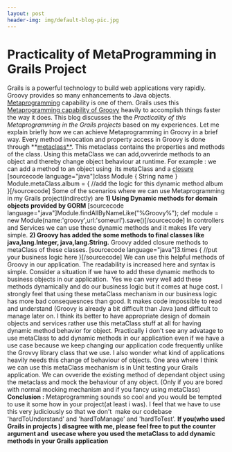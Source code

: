 ```yaml
---
layout: post
header-img: img/default-blog-pic.jpg
---
```


# Practicality of MetaProgramming in Grails Project

Grails is a powerful technology to build web applications very rapidly. Groovy provides so many enhancements to Java objects. [Metaprogramming](http://en.wikipedia.org/wiki/Metaprogramming) capability is one of them. Grails uses this [Metaprogramming capability of Groovy](http://groovy.codehaus.org/ExpandoMetaClass) heavily to accomplish things faster the way it does. This blog discusses the the _Practicality of this Metaprogramming in the Grails projects_ based on my experiences.  Let me explain briefly how we can achieve Metaprogramming in Groovy in a brief way. Every method invocation and property access in Groovy is done through **[metaclass**](http://groovy.codehaus.org/api/groovy/lang/MetaClass.html). This metaclass contains the properties and methods of the class. Using this metaClass we can add,ovverirde methods to an object and thereby change object behaviour at runtime. For example : we can add a method to an object using  its metaClass and a [closure](http://groovy.codehaus.org/Closures) [sourcecode language="java"]class Module { String name } Module.metaClass.album = { //add the logic for this dynamic method album }[/sourcecode] Some of the scenarios where we can use Metaprogramming in my Grails project(indirectly) are **1) Using Dynamic methods for domain objects provided by GORM** [sourcecode language="java"]Module.findAllByNameLike("%Groovy%"); def module = new Module(name:'groovy',url:'someurl').save()[/sourcecode] In controllers and Services we can use these dynamic methods and it makes life very simple. **2) Groovy has added the some methods to final classes like java,lang.Integer, java,lang.String.** Groovy added closure methods to metaClass of these classes. [sourcecode language="java"]3.times { //put your business logic here }[/sourcecode] We can use this helpful methods of Groovy in our application. The readability is increased here and syntax is simple. Consider a situation if we have to add these dynamic methods to business objects in our application.  Yes we can very well add these methods dynamically and do our business logic but it comes at huge cost. I strongly feel that using these metaClass mechanism in our business logic has more bad consequesnces than good. It makes code impossible to read and understand (Groovy is already a bit difficult than Java )and difficult to manage later on. I think its better to have appropriate design of domain objects and services rather use this metaClass stuff at all for having dynamic method behavior for object. Practically i don't see any advatage to use metaClass to add dynamic methods in our application even if we have a use case because we keep changing our application code frequently unlike the Grovvy library class that we use. I also wonder what kind of applications heavily needs this change of behaviour of objects. One area where I think we can use this metaClass mechanism is in Unit testing your Grails application. We can ovveride the existing method of dependant object using the metaclass and mock the behaviour of any object. (Only if you are bored with normal mocking mechanism and if you fancy using metaClass) **Conclusion :** Metaprogramming sounds so cool and you would be tempted to use it some how in your project(at least i was). I feel that we have to use this very judiciously so that we don't  make our codebase 'hardToUnderstand' and 'hardToManage' and 'hardToTest'. **If you(who used Grails in projects ) disagree with me, please feel free to put the counter argument and  usecase where you used the metaClass to add dynamic methods in your Grails application**